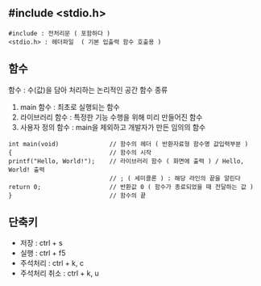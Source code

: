 ## #include <stdio.h>
```
#include : 전처리문 ( 포함하다 )
<stdio.h> : 헤더파일  ( 기본 입출력 함수 호출용 )
```
## 함수
함수 : 수(값)을 담아 처리하는 논리적인 공간
함수 종류
1. main 함수 : 최초로 실행되는 함수
2. 라이브러리 함수 : 특정한 기능 수행을 위해 미리 만들어진 함수
3. 사용자 정의 함수 : main을 제외하고 개발자가 만든 임의의 함수

```
int main(void)              // 함수의 헤더 ( 반환자료형 함수명 값입력부분 )
{                           // 함수의 시작
printf("Hello, World!");    // 라이브러리 함수 ( 화면에 출력 ) / Hello, World! 출력
                            // ; ( 세미콜론 ) : 해당 라인의 끝을 알린다
return 0;                   // 반환값 0 ( 함수가 종료되었을 때 전달하는 값 )
}                           // 함수의 끝
```
## 단축키
- 저장 : ctrl + s
- 실행 : ctrl + f5
- 주석처리 : ctrl + k, c
- 주석처리 취소 : ctrl + k, u
